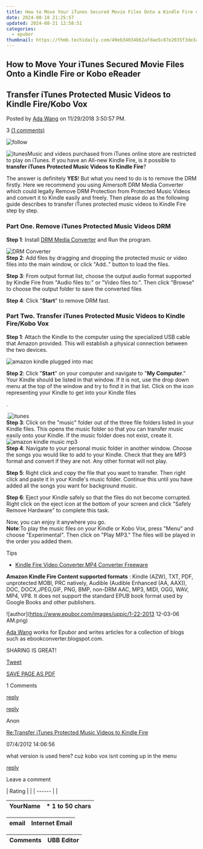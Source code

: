 ```yaml
---
title: How to Move Your iTunes Secured Movie Files Onto a Kindle Fire or Kobo eReader
date: 2024-08-18 21:25:57
updated: 2024-08-21 12:58:51
categories:
  - epubor
thumbnail: https://thmb.techidaily.com/49eb34034b62afdae5c87e2035f3de3aceeb872b525f1dc02b937f5f16ccbcf5.jpg
---
```


## How to Move Your iTunes Secured Movie Files Onto a Kindle Fire or Kobo eReader

## Transfer iTunes Protected Music Videos to Kindle Fire/Kobo Vox

Posted by [Ada Wang](https://plus.google.com/+AdaWang/posts) on 11/29/2018 3:50:57 PM.

3 [(1 comments)](http://www.epubor.com/#comment-area) 



![follow](http://www.epubor.com/images/follow.png)

![itunes](https://www.epubor.com/images/uppic/itunes%20kindle%20fire.jpg "itunes")Music and videos purchased from iTunes online store are restricted to play on iTunes. If you have an All-new Kindle Fire, is it possible to **transfer iTunes Protected Music Videos to Kindle Fire**?

The answer is definitely **YES**! But what you need to do is to remove the DRM firstly. Here we recommend you using Aimersoft DRM Media Converter which could legally Remove DRM Protection from Protected Music Videos and convert it to Kindle easily and freely. Then please do as the following guide describes to transfer iTunes protected music videos to Kindle Fire step by step.

### Part One. Remove iTunes Protected Music Videos DRM

**Step 1**: Install [DRM Media Converter](http://download.aimersoft.com/almedia-converter%5Ffull351.exe) and Run the program.

![DRM Converter](https://www.epubor.com/images/remote/D4/1D/D41D8C_a-converter.jpg "DRM Converter")  
**Step 2**: Add files by dragging and dropping the protected music or video files into the main window, or click "Add.." button to load the files. 

**Step 3**: From output format list, choose the output audio format supported by Kindle Fire from "Audio files to:" or "Video files to:". Then click "Browse" to choose the output folder to save the converted files

**Step 4**: Click "**Start**" to remove DRM fast.

### Part Two. Transfer iTunes Protected Music Videos to Kindle Fire/Kobo Vox

**Step 1**: Attach the Kindle to the computer using the specialized USB cable that Amazon provided. This will establish a physical connection between the two devices.

![amazon kindle plugged into mac](https://www.epubor.com/images/remote/D4/1D/D41D8C_ed-into-mac.png "amazon kindle plugged into MAC")

**Step 2**: Click "**Start**" on your computer and navigate to "**My Computer**." Your Kindle should be listed in that window. If it is not, use the drop down menu at the top of the window and try to find it in that list. Click on the icon representing your Kindle to get into your Kindle files

.

.![itunes](https://www.epubor.com/images/remote/D4/1D/D41D8C_970766Catch.jpg "itunes")  
**Step 3**: Click on the "music" folder out of the three file folders listed in your Kindle files. This opens the music folder so that you can transfer music easily onto your Kindle. If the music folder does not exist, create it.![amazon kindle music mp3](https://www.epubor.com/images/remote/D4/1D/D41D8C_e-music-mp3.png "amazon kindle music mp3")  
**Step 4**: Navigate to your personal music folder in another window. Choose the songs you would like to add to your Kindle. Check that they are MP3 format and convert if they are not. Any other format will not play.

**Step 5**: Right click and copy the file that you want to transfer. Then right click and paste it in your Kindle's music folder. Continue this until you have added all the songs you want for background music.

**Step 6**: Eject your Kindle safely so that the files do not become corrupted. Right click on the eject icon at the bottom of your screen and click "Safely Remove Hardware" to complete this task.

Now, you can enjoy it anywhere you go.   
**Note**:To play the music files on your Kindle or Kobo Vox, press "Menu" and choose "Experimental". Then click on "Play MP3." The files will be played in the order you added them.

Tips

* [Kindle Fire Video Converter,MP4 Converter Freeware](https://tools.techidaily.com/epubor/products/)

**Amazon Kindle Fire Content supported formats** : Kindle (AZW), TXT, PDF, unprotected MOBI, PRC natively, Audible (Audible Enhanced (AA, AAX)), DOC, DOCX,JPEG,GIF, PNG, BMP, non-DRM AAC, MP3, MIDI, OGG, WAV, MP4, VP8\. It does not support the standard EPUB book format used by Google Books and other publishers.

![author](https://www.epubor.com/images/uppic/1-22-2013 12-03-06 AM.png)

[Ada Wang](https://plus.google.com/+AdaWang/posts) works for Epubor and writes articles for a collection of blogs such as ebookconverter.blogspot.com.

SHARING IS GREAT!

[Tweet](https://twitter.com/share) 

[SAVE PAGE AS PDF](https://tools.techidaily.com/epubor/transfer/) 



1 Comments

[reply](https://tools.techidaily.com/epubor/products/) 

[reply](https://tools.techidaily.com/epubor/products/) 

Anon

[Re:Transfer iTunes Protected Music Videos to Kindle Fire](https://tools.techidaily.com/epubor/products/)

07/4/2012 14:06:56

what version is used here? cuz kobo vox isnt coming up in the menu

[reply](https://tools.techidaily.com/epubor/products/) 

Leave a comment

| Rating |  |
| ------ |  |

| YourName | \*  1 to 50 chars |
| -------- | ----------------- |

| email | Internet Email |
| ----- | -------------- |

| Comments | UBB Editor |
| -------- | ---------- |

<ins class="adsbygoogle"
     style="display:block"
     data-ad-format="autorelaxed"
     data-ad-client="ca-pub-7571918770474297"
     data-ad-slot="1223367746"></ins>



<ins class="adsbygoogle"
     style="display:block"
     data-ad-client="ca-pub-7571918770474297"
     data-ad-slot="8358498916"
     data-ad-format="auto"
     data-full-width-responsive="true"></ins>
